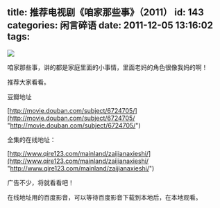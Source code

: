 title: 推荐电视剧《咱家那些事》（2011）
id: 143
categories: 闲言碎语
date: 2011-12-05 13:16:02
tags:
---

![](http://m3.img.libdd.com/farm4/2012/0821/18/B8D617D23E4BE3BEACF648CB41CF3EF33D96D45EF698_105_141.JPEG)</img>

咱家那些事，讲的都是家庭里面的小事情，里面老妈的角色很像我妈的啊！

推荐大家看看。

豆瓣地址

[http://movie.douban.com/subject/6724705/](http://movie.douban.com/subject/6724705/ "http://movie.douban.com/subject/6724705/")

全集的在线地址：

[http://www.qire123.com/mainland/zaijianaxieshi/](http://www.qire123.com/mainland/zaijianaxieshi/ "http://www.qire123.com/mainland/zaijianaxieshi/")

广告不少，将就看看吧！

在线地址用的百度影音，可以等待百度影音下载到本地后，在本地观看。

